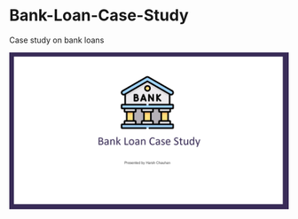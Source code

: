 # Bank-Loan-Case-Study
Case study on bank loans

<img src="https://github.com/Striker2569/Bank-Loan-Case-Study/blob/main/pictures/bank_loan_page-0001.jpg" alt="BANK">
